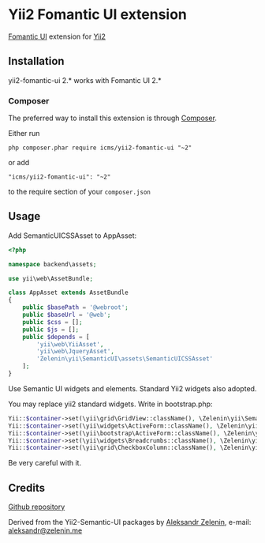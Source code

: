 # Yii2 Fomantic UI extension

[Fomantic UI](http://fomantic-ui.com) extension for [Yii2](http://www.yiiframework.com)

## Installation

yii2-fomantic-ui 2.* works with Fomantic UI 2.*

### Composer

The preferred way to install this extension is through [Composer](http://getcomposer.org/).

Either run

```
php composer.phar require icms/yii2-fomantic-ui "~2"
```

or add

```
"icms/yii2-fomantic-ui": "~2"
```

to the require section of your ```composer.json```

## Usage

Add SemanticUICSSAsset to AppAsset:

```php
<?php

namespace backend\assets;

use yii\web\AssetBundle;

class AppAsset extends AssetBundle
{
    public $basePath = '@webroot';
    public $baseUrl = '@web';
    public $css = [];
    public $js = [];
    public $depends = [
        'yii\web\YiiAsset',
        'yii\web\JqueryAsset',
        'Zelenin\yii\SemanticUI\assets\SemanticUICSSAsset'
    ];
}
```

Use Semantic UI widgets and elements. Standard Yii2 widgets also adopted.

You may replace yii2 standard widgets. Write in bootstrap.php:

```php
Yii::$container->set(\yii\grid\GridView::className(), \Zelenin\yii\SemanticUI\widgets\GridView::className());
Yii::$container->set(\yii\widgets\ActiveForm::className(), \Zelenin\yii\SemanticUI\widgets\ActiveForm::className());
Yii::$container->set(\yii\bootstrap\ActiveForm::className(), \Zelenin\yii\SemanticUI\widgets\ActiveForm::className());
Yii::$container->set(\yii\widgets\Breadcrumbs::className(), \Zelenin\yii\SemanticUI\collections\Breadcrumb::className());
Yii::$container->set(\yii\grid\CheckboxColumn::className(), \Zelenin\yii\SemanticUI\widgets\CheckboxColumn::className());
```

Be very careful with it.

## Credits

[Github repository](https://github.com/seaeagle1/yii2-fomantic-ui)

Derived from the Yii2-Semantic-UI packages by
[Aleksandr Zelenin](https://github.com/zelenin/), e-mail: [aleksandr@zelenin.me](mailto:aleksandr@zelenin.me)

